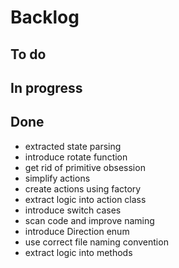 # Backlog

## To do

## In progress

## Done

- extracted state parsing
- introduce rotate function
- get rid of primitive obsession
- simplify actions
- create actions using factory
- extract logic into action class
- introduce switch cases
- scan code and improve naming
- introduce Direction enum
- use correct file naming convention
- extract logic into methods

